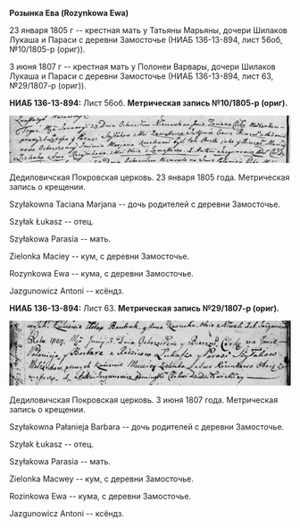 **Розынка Ева (Rozynkowa Ewa)**

23 января 1805 г -- крестная мать у Татьяны Марьяны, дочери Шилаков
Лукаша и Параси с деревни Замосточье (НИАБ 136-13-894, лист 56об,
№10/1805-р (ориг)).

3 июня 1807 г -- крестная мать у Полонеи Варвары, дочери Шилаков Лукаша
и Параси с деревни Замосточье (НИАБ 136-13-894, лист 63, №29/1807-р
(ориг)).

**НИАБ 136-13-894:** Лист 56об. **Метрическая запись №10/1805-р
(ориг).**

![](./media/4a3937bf593f650f59260eca5ea56e6e4f724969.png)

Дедиловичская Покровская церковь. 23 января 1805 года. Метрическая
запись о крещении.

Szyłakowna Taciana Marjana -- дочь родителей с деревни Замосточье.

Szyłak Łukasz -- отец.

Szyłakowa Parasia -- мать.

Zielonka Maciey -- кум, с деревни Замосточье.

Rozynkowa Ewa -- кума, с деревни Замосточье.

Jazgunowicz Antoni -- ксёндз.

**НИАБ 136-13-894:** Лист 63. **Метрическая запись №29/1807-р (ориг).**

![](./media/423b04d415fdb5eebab4456e2cbe52a2f48e199b.png)

Дедиловичская Покровская церковь. 3 июня 1807 года. Метрическая запись о
крещении.

Szyłakowna Pałanieja Barbara -- дочь родителей с деревни Замосточье.

Szyłak Łukasz -- отец.

Szyłakowa Parasia -- мать.

Zielonka Macwey -- кум, с деревни Замосточье.

Rozinkowa Ewa -- кума, с деревни Замосточье.

Jazgunowicz Antoni -- ксёндз.
